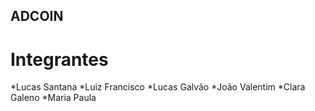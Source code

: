 ## ADCOIN

# Integrantes
*Lucas Santana
*Luiz Francisco
*Lucas Galvão
*João Valentim
*Clara Galeno
*Maria Paula
